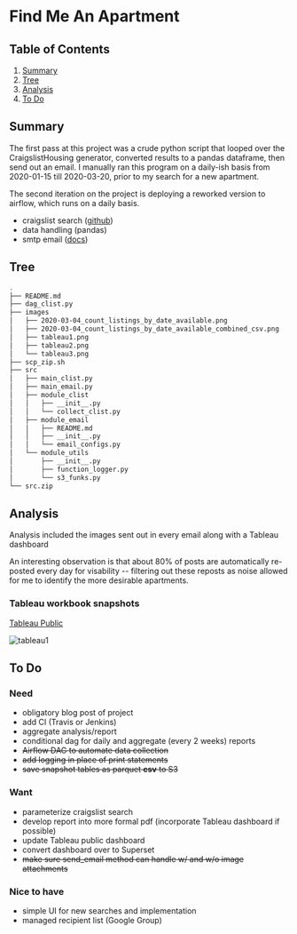 # Find Me An Apartment

## Table of Contents

1. [Summary](README.md#summary)
2. [Tree](README.md#tree)
3. [Analysis](README.md#analysis)
4. [To Do](README.md#to-do)

## Summary

The first pass at this project was a crude python script that looped over the CraigslistHousing generator, converted results to a pandas dataframe, then send out an email. I manually ran this program on a daily-ish basis from 2020-01-15 till 2020-03-20, prior to my search for a new apartment. 

The second iteration on the project is deploying a reworked version to airflow, which runs on a daily basis.

- craigslist search ([github](https://github.com/juliomalegria/python-craigslist))
- data handling (pandas)
- smtp email ([docs](https://docs.python.org/3/library/smtplib.html))

## Tree

```bash
.
├── README.md
├── dag_clist.py
├── images
│   ├── 2020-03-04_count_listings_by_date_available.png
│   ├── 2020-03-04_count_listings_by_date_available_combined_csv.png
│   ├── tableau1.png
│   ├── tableau2.png
│   └── tableau3.png
├── scp_zip.sh
├── src
│   ├── main_clist.py
│   ├── main_email.py
│   ├── module_clist
│   │   ├── __init__.py
│   │   └── collect_clist.py
│   ├── module_email
│   │   ├── README.md
│   │   ├── __init__.py
│   │   └── email_configs.py
│   └── module_utils
│       ├── __init__.py
│       ├── function_logger.py
│       └── s3_funks.py
└── src.zip
```

## Analysis
Analysis included the images sent out in every email along with a Tableau dashboard

An interesting observation is that about 80% of posts are automatically re-posted every day for visability -- filtering out these reposts as noise allowed for me to identify the more desirable apartments. 

### Tableau workbook snapshots
[Tableau Public](https://public.tableau.com/profile/will.wright6939#!/vizhome/2020-07-20_craigslist_listings_analysis_in_sf/MainDashboard)

![tableau1](https://github.com/william-cass-wright/find_me_an_apartment/blob/master/images/tableau1.png)

## To Do
### Need
- obligatory blog post of project
- add CI (Travis or Jenkins)
- aggregate analysis/report
- conditional dag for daily and aggregate (every 2 weeks) reports
- ~~Airflow DAG to automate data collection~~
- ~~add logging in place of print statements~~
- ~~save snapshot tables as ~~parquet~~ __csv__ to S3~~

### Want
- parameterize craigslist search
- develop report into more formal pdf (incorporate Tableau dashboard if possible)
- update Tableau public dashboard
- convert dashboard over to Superset
- ~~make sure send_email method can handle w/ and w/o image attachments~~

### Nice to have
- simple UI for new searches and implementation
- managed recipient list (Google Group)
